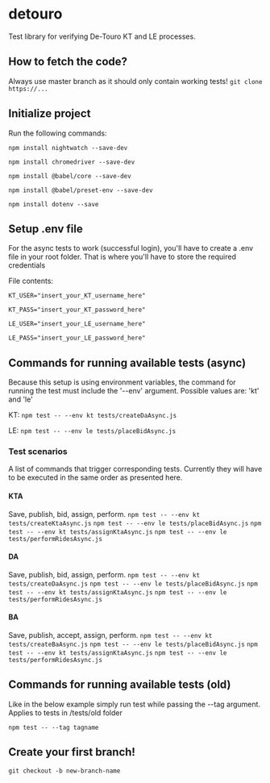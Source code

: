 # detouro
Test library for verifying De-Touro KT and LE processes.

## How to fetch the code?
Always use master branch as it should only contain working tests!
`git clone https://...`

## Initialize project
Run the following commands:

`npm install nightwatch --save-dev`

`npm install chromedriver --save-dev`

`npm install @babel/core --save-dev`

`npm install @babel/preset-env --save-dev`

`npm install dotenv --save`

## Setup .env file
For the async tests to work (successful login), you'll have to create a .env file in your root folder. That is where you'll have to store the required credentials

File contents:

`KT_USER="insert_your_KT_username_here"`

`KT_PASS="insert_your_KT_password_here"`

`LE_USER="insert_your_LE_username_here"`

`LE_PASS="insert_your_LE_password_here"`

## Commands for running available tests (async)
Because this setup is using environment variables, the command for running the test must include the '--env' argument.
Possible values are: 'kt' and 'le'

KT:
`npm test -- --env kt tests/createDaAsync.js`

LE:
`npm test -- --env le tests/placeBidAsync.js`

### Test scenarios
A list of commands that trigger corresponding tests. Currently they will have to be executed in the same order as presented here.

#### KTA
Save, publish, bid, assign, perform.
`npm test -- --env kt tests/createKtaAsync.js`
`npm test -- --env le tests/placeBidAsync.js`
`npm test -- --env kt tests/assignKtaAsync.js`
`npm test -- --env le tests/performRidesAsync.js`

#### DA
Save, publish, bid, assign, perform.
`npm test -- --env kt tests/createDaAsync.js`
`npm test -- --env le tests/placeBidAsync.js`
`npm test -- --env kt tests/assignKtaAsync.js`
`npm test -- --env le tests/performRidesAsync.js`

#### BA
Save, publish, accept, assign, perform.
`npm test -- --env kt tests/createBaAsync.js`
`npm test -- --env le tests/placeBidAsync.js`
`npm test -- --env kt tests/assignKtaAsync.js`
`npm test -- --env le tests/performRidesAsync.js`

## Commands for running available tests (old)
Like in the below example simply run test while passing the --tag argument. Applies to tests in /tests/old folder

`npm test -- --tag tagname`

## Create your first branch!
`git checkout -b new-branch-name`